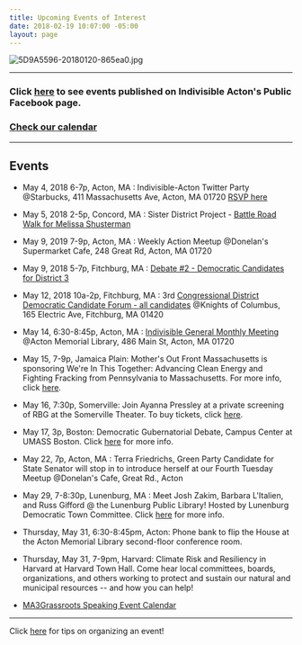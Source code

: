 ```yaml
---
title: Upcoming Events of Interest
date: 2018-02-19 10:07:00 -05:00
layout: page
---
```


![5D9A5596-20180120-865ea0.jpg](/uploads/5D9A5596-20180120-865ea0.jpg)

---

### Click [here](https://www.facebook.com/pg/IndivisibleActon/events/?ref=page_internal) to see events published on Indivisible Acton's Public Facebook page.

### [Check our calendar](http://www.indivisibleacton.org/calendar.html)

---

## Events

* May 4, 2018 6-7p, Acton, MA : Indivisible-Acton Twitter Party @Starbucks, 411 Massachusetts Ave, Acton, MA 01720 [RSVP here](https://actionnetwork.org/events/indivisible-actons-twitter-party?source=direct_link&)


* May 5, 2018 2-5p, Concord, MA : Sister District Project - [Battle Road Walk for Melissa Shusterman](http://sisterdistrictma.com/event/battle-road-walk-for-melissa-shusterman-2018-05-05/)


* May 9, 2019 7-9p, Acton, MA : Weekly Action Meetup @Donelan's Supermarket Cafe, 248 Great Rd, Acton, MA 01720


* May 9, 2018 5-7p, Fitchburg, MA : [Debate #2 - Democratic Candidates for District 3](http://www.lowellsun.com/todaysheadlines/ci_31773152/3rd-district-dem-hopefuls-join-sun-debates#ixzz5BfgCXSc2)


* May 12, 2018 10a-2p, Fitchburg, MA : 3rd [Congressional District Democratic Candidate Forum - all candidates](https://www.facebook.com/events/1905246742833106/) @Knights of Columbus, 165 Electric Ave, Fitchburg, MA 01420


* May 14, 6:30-8:45p, Acton, MA : [Indivisible General Monthly Meeting](https://www.facebook.com/events/2083646571921060/) @Acton Memorial Library,  486 Main St, Acton, MA 01720


* May 15, 7-9p, Jamaica Plain: Mother's Out Front Massachusetts is sponsoring We're In This Together: Advancing Clean Energy and Fighting Fracking from Pennsylvania to Massachusetts. For more info, click [here](https://ma.mothersoutfront.org/we_are_in_this_together_jp).


* May 16, 7:30p, Somerville: Join Ayanna Pressley at a private screening of RBG at the Somerville Theater. To buy tickets, click [here](https://secure.actblue.com/donate/rbgmovie18?link_id=32&can_id=9a7cc198611ac2a74f284fdda8e14f7e&source=email-2018-05-15-indivisible-acton-weekly-newsletter&email_referrer=email_351699&email_subject=2018-05-15-indivisible-acton-weekly-newsletter).


* May 17, 3p, Boston: Democratic Gubernatorial Debate, Campus Center at UMASS Boston. Click [here](https://www.facebook.com/events/290031621533653/) for more info.


* May 22, 7p, Acton, MA : Terra Friedrichs, Green Party Candidate for State Senator will stop in to introduce herself at our Fourth Tuesday Meetup  @Donelan's Cafe, Great Rd., Acton


* May 29, 7-8:30p, Lunenburg, MA : Meet Josh Zakim, Barbara L'Italien, and Russ Gifford @ the Lunenburg Public Library!  Hosted by Lunenburg Democratic Town Committee.  Click [here](https://www.facebook.com/events/2105067179762750/)  for more info.


* Thursday, May 31, 6:30-8:45pm, Acton: Phone bank to flip the House at the Acton Memorial Library second-floor conference room.


* Thursday, May 31, 7-9pm, Harvard: Climate Risk and Resiliency in Harvard at Harvard Town Hall. Come hear local committees, boards, organizations, and others working to protect and sustain our natural and municipal resources -- and how you can help!


* [MA3Grassroots Speaking Event Calendar](https://www.ma3grassroots.com/event-calendar)

---

Click [here](http://www.indivisibleacton.org/events/organize-an-event.html) for tips on organizing an event!